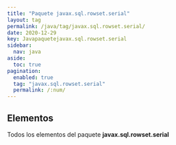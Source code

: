 ```yaml
---
title: "Paquete javax.sql.rowset.serial"
layout: tag
permalink: /java/tag/javax.sql.rowset.serial/
date: 2020-12-29
key: Javapaquetejavax.sql.rowset.serial
sidebar: 
  nav: java
aside: 
  toc: true
pagination: 
  enabled: true
  tag: "javax.sql.rowset.serial"
  permalink: /:num/
---
```


<h2>Elementos</h2>
Todos los elementos del paquete <strong>javax.sql.rowset.serial</strong>
